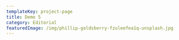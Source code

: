```yaml
---
templateKey: project-page
title: Demo 5
category: Editorial
featuredImage: /img/phillip-goldsberry-fzuleefea1q-unsplash.jpg
---
```

